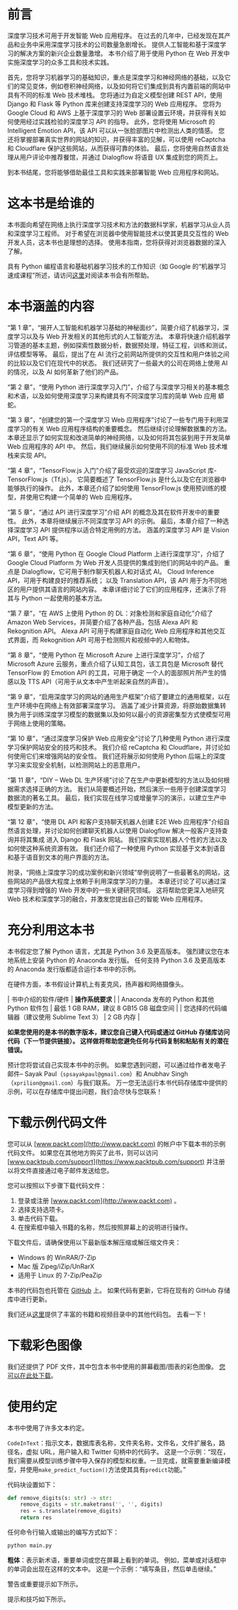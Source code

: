 # 前言

深度学习技术可用于开发智能 Web 应用程序。 在过去的几年中，已经发现在其产品和业务中采用深度学习技术的公司数量急剧增长。 提供人工智能和基于深度学习的解决方案的新兴企业数量激增。 本书介绍了用于使用 Python 在 Web 开发中实施深度学习的众多工具和技术实践。

首先，您将学习机器学习的基础知识，重点是深度学习和神经网络的基础，以及它们的常见变体，例如卷积神经网络，以及如何将它们集成到具有内置前端的网站中 具有不同的标准 Web 技术堆栈。 您将通过为自定义模型创建 REST API，使用 Django 和 Flask 等 Python 库来创建支持深度学习的 Web 应用程序。 您将为 Google Cloud 和 AWS 上基于深度学习的 Web 部署设置云环境，并获得有关如何使用经过实践检验的深度学习 API 的指导。 此外，您将使用 Microsoft 的 Intelligent Emotion API，该 API 可以从一张脸部图片中检测出人类的情感。 您还将掌握部署真实世界的网站的知识，并获得丰富的见解，可以使用 reCaptcha 和 Cloudflare 保护这些网站，从而获得可靠的体验。 最后，您将使用自然语言处理从用户评论中推荐餐馆，并通过 Dialogflow 将语音 UX 集成到您的网页上。

到本书结尾，您将能够借助最佳工具和实践来部署智能 Web 应用程序和网站。

# 这本书是给谁的

本书面向希望在网络上执行深度学习技术和方法的数据科学家，机器学习从业人员和深度学习工程师。 对于希望在浏览器中使用智能技术以使其更具交互性的 Web 开发人员，这本书也是理想的选择。 使用本指南，您将获得对浏览器数据的深入了解。

具有 Python 编程语言和基础机器学习技术的工作知识（如 Google 的“机器学习速成课程”所述，请访问[这里](https://developers.google.com/machine-learning/crash-course)对阅读本书会有所帮助。

# 本书涵盖的内容

“第 1 章”，“揭开人工智能和机器学习基础的神秘面纱”，简要介绍了机器学习，深度学习以及与 Web 开发相关的其他形式的人工智能方法。 本章将快速介绍机器学习管道的基本主题，例如探索性数据分析，数据预处理，特征工程，训练和测试，评估模型等等。 最后，提出了在 AI 流行之前网站所提供的交互性和用户体验之间的比较以及它们在现代中的状态。 我们还研究了一些最大的公司在网络上使用 AI 的情况，以及 AI 如何革新了他们的产品。

“第 2 章”，“使用 Python 进行深度学习入门”，介绍了与深度学习相关的基本概念和术语，以及如何使用深度学习来构建具有不同深度学习库的简单 Web 应用 蟒蛇。

“第 3 章”，“创建您的第一个深度学习 Web 应用程序”讨论了一些专门用于利用深度学习的有关 Web 应用程序结构的重要概念。 然后继续讨论理解数据集的方法。 本章还显示了如何实现和改进简单的神经网络，以及如何将其包装到用于开发简单 Web 应用程序的 API 中。 然后，我们继续展示如何使用不同的标准 Web 技术堆栈来实现 API。

“第 4 章”，“TensorFlow.js 入门”介绍了最受欢迎的深度学习 JavaScript 库-TensorFlow.js（Tf.js）。 它简要概述了 TensorFlow.js 是什么以及它在浏览器中能够执行的操作。 此外，本章还介绍了如何使用 TensorFlow.js 使用预训练的模型，并使用它构建一个简单的 Web 应用程序。

“第 5 章”，“通过 API 进行深度学习”介绍 API 的概念及其在软件开发中的重要性。 此外，本章将继续展示不同深度学习 API 的示例。 最后，本章介绍了一种选择深度学习 API 提供程序以适合特定用例的方法。 涵盖的深度学习 API 是 Vision API，Text API 等。

“第 6 章”，“使用 Python 在 Google Cloud Platform 上进行深度学习”，介绍了 Google Cloud Platform 为 Web 开发人员提供的集成到他们的网站中的产品。 重点是 Dialogflow，它可用于制作聊天机器人和对话式 AI。 Cloud Inference API，可用于构建良好的推荐系统； 以及 Translation API，该 API 用于为不同地区的用户提供其语言的网站内容。 本章详细讨论了它们的应用程序，还演示了将其与 Python 一起使用的基本方法。

“第 7 章”，“在 AWS 上使用 Python 的 DL：对象检测和家庭自动化”介绍了 Amazon Web Services，并简要介绍了各种产品，包括 Alexa API 和 Rekognition API。 Alexa API 可用于构建家庭自动化 Web 应用程序和其他交互式界面，而 Rekognition API 可用于检测照片和视频中的人和物体。

“第 8 章”，“使用 Python 在 Microsoft Azure 上进行深度学习”，介绍了 Microsoft Azure 云服务，重点介绍了认知工具包，该工具包是 Microsoft 替代 TensorFlow 的 Emotion API 的工具，可用于确定 一个人的面部照片所产生的情感以及 TTS API（可用于从文本中产生听起来自然的声音）。

“第 9 章”，“启用深度学习的网站的通用生产框架”介绍了要建立的通用框架，以在生产环境中在网络上有效部署深度学习。 涵盖了减少计算资源，将原始数据集转换为用于训练深度学习模型的数据集以及如何以最小的资源密集型方式使模型可用于网络上使用的策略。

“第 10 章”，“通过深度学习保护 Web 应用安全”讨论了几种使用 Python 进行深度学习保护网站安全的技巧和技术。 我们介绍 reCaptcha 和 Cloudflare，并讨论如何使用它们来增强网站的安全性。 我们还将展示如何使用 Python 后端上的深度学习来实现安全机制，以检测网站上的恶意用户。

“第 11 章”，“DIY – Web DL 生产环境”讨论了在生产中更新模型的方法以及如何根据需求选择正确的方法。 我们从简要概述开始，然后演示一些用于创建深度学习数据流的著名工具。 最后，我们实现在线学习或增量学习的演示，以建立生产中模型更新的方法。

“第 12 章”，“使用 DL API 和客户支持聊天机器人创建 E2E Web 应用程序”介绍自然语言处理，并讨论如何创建聊天机器人以使用 Dialogflow 解决一般客户支持查询并将其集成 进入 Django 和 Flask 网站。 我们探索实现机器人个性的方法以及如何使这种系统资源有效。 我们还介绍了一种使用 Python 实现基于文本到语音和基于语音到文本的用户界面的方法。

附录，“网络上深度学习的成功案例和新兴领域”举例说明了一些最著名的网站，这些网站的产品很大程度上依赖于利用深度学习的力量。 本章还讨论了可以通过深度学习得到增强的 Web 开发中的一些关键研究领域。 这将帮助您更深入地研究 Web 技术和深度学习的融合，并激发您提出自己的智能 Web 应用程序。

# 充分利用这本书

本书假定您了解 Python 语言，尤其是 Python 3.6 及更高版本。 强烈建议您在本地系统上安装 Python 的 Anaconda 发行版。 任何支持 Python 3.6 及更高版本的 Anaconda 发行版都适合运行本书中的示例。

在硬件方面，本书假设计算机上有麦克风，扬声器和网络摄像头。

| 书中介绍的软件/硬件 | **操作系统要求** |
| Anaconda 发布的 Python 和其他 Python 软件包 | 最低 1 GB RAM，建议 8 GB15 GB 磁盘空间 |
| 您选择的代码编辑器（建议使用 Sublime Text 3） | 2 GB 内存 |

**如果您使用的是本书的数字版本，建议您自己键入代码或通过 GitHub 存储库访问代码（下一节提供链接）。 这样做将帮助您避免任何与代码复制和粘贴有关的潜在错误。**

预计您将尝试自己实现本书中的示例。 如果您遇到问题，可以通过给作者发电子邮件– Sayak Paul（`spsayakpaul@gmail.com`）和 Anubhav Singh（`xprilion@gmail.com`）与我们联系。 万一您无法运行本书代码存储库中提供的示例，可以在存储库中提出问题，我们会尽快与您联系！

# 下载示例代码文件

您可以从 [www.packt.com](http://www.packt.com) 的帐户中下载本书的示例代码文件。 如果您在其他地方购买了此书，则可以访问 [www.packtpub.com/support](https://www.packtpub.com/support) 并注册以将文件直接通过电子邮件发送给您。

您可以按照以下步骤下载代码文件：

1.  登录或注册 [www.packt.com](http://www.packt.com) 。
2.  选择支持选项卡。
3.  单击代码下载。
4.  在搜索框中输入书籍的名称，然后按照屏幕上的说明进行操作。

下载文件后，请确保使用以下最新版本解压缩或解压缩文件夹：

*   Windows 的 WinRAR/7-Zip
*   Mac 版 Zipeg/iZip/UnRarX
*   适用于 Linux 的 7-Zip/PeaZip

本书的代码包也托管在 [GitHub](https://github.com/PacktPublishing/Hands-On-Python-Deep-Learning-for-Web) 上。 如果代码有更新，它将在现有的 GitHub 存储库中进行更新。

我们还从[这里](https://github.com/PacktPublishing/)提供了丰富的书籍和视频目录中的其他代码包。 去看一下！

# 下载彩色图像

我们还提供了 PDF 文件，其中包含本书中使用的屏幕截图/图表的彩色图像。 [您可以在此处下载](http://www.packtpub.com/sites/default/files/downloads/9781789956085_ColorImages.pdf)。

# 使用约定

本书中使用了许多文本约定。

`CodeInText`：指示文本，数据库表名称，文件夹名称，文件名，文件扩展名，路径名，虚拟 URL，用户输入和 Twitter 句柄中的代码字。 这是一个示例：“现在，我们需要从模型训练步骤中导入保存的模型和权重。一旦完成，就需要重新编译模型，并使用`make_predict_fuction()`方法使其具有`predict`功能。”

代码块设置如下：

```py
def remove_digits(s: str) -> str:
    remove_digits = str.maketrans('', '', digits)
    res = s.translate(remove_digits)
    return res
```

任何命令行输入或输出的编写方式如下：

```py
python main.py
```

**粗体**：表示新术语，重要单词或您在屏幕上看到的单词。 例如，菜单或对话框中的单词会出现在这样的文本中。 这是一个示例：“填写条目，然后单击继续。”

警告或重要提示如下所示。

提示和技巧如下所示。
